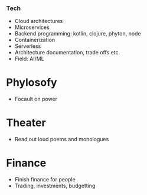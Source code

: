 

### Tech
* Cloud architectures
* Microservices
* Backend programming: kotlin, clojure, phyton, node
* Containerization
* Serverless
* Architecture documentation, trade offs etc.
* Field: AI/ML

# Phylosofy
* Focault on power

# Theater
* Read out loud poems and monologues

# Finance
* Finish finance for people
* Trading, investments, budgetting